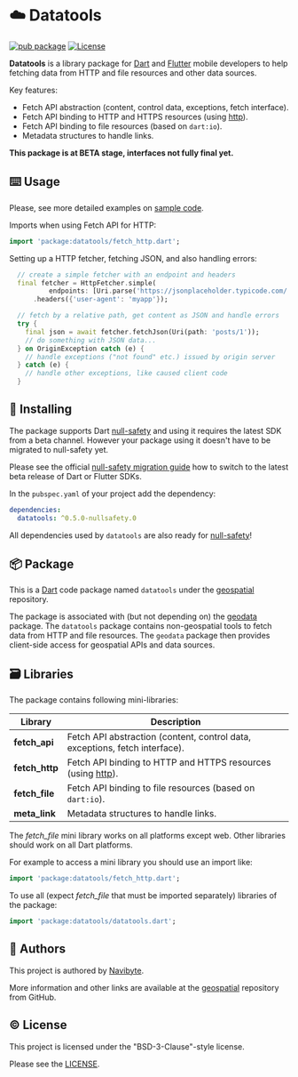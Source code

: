 # :cloud: Datatools

[![pub package](https://img.shields.io/pub/v/datatools.svg)](https://pub.dev/packages/datatools) [![License](https://img.shields.io/badge/License-BSD%203--Clause-blue.svg)](https://opensource.org/licenses/BSD-3-Clause)

**Datatools** is a library package for [Dart](https://dart.dev/) and 
[Flutter](https://flutter.dev/) mobile developers to help fetching data from
HTTP and file resources and other data sources.

Key features:
* Fetch API abstraction (content, control data, exceptions, fetch interface).
* Fetch API binding to HTTP and HTTPS resources (using [http](https://pub.dev/packages/http)).
* Fetch API binding to file resources (based on `dart:io`).
* Metadata structures to handle links.

**This package is at BETA stage, interfaces not fully final yet.** 

## :keyboard: Usage

Please, see more detailed examples on 
[sample code](example/datatools_example.dart).

Imports when using Fetch API for HTTP:

```dart
import 'package:datatools/fetch_http.dart';
```

Setting up a HTTP fetcher, fetching JSON, and also handling errors:

```dart
  // create a simple fetcher with an endpoint and headers
  final fetcher = HttpFetcher.simple(
          endpoints: [Uri.parse('https://jsonplaceholder.typicode.com/')])
      .headers({'user-agent': 'myapp'});

  // fetch by a relative path, get content as JSON and handle errors
  try {
    final json = await fetcher.fetchJson(Uri(path: 'posts/1'));
    // do something with JSON data...
  } on OriginException catch (e) {
    // handle exceptions ("not found" etc.) issued by origin server
  } catch (e) {
    // handle other exceptions, like caused client code 
  }
```

## :electric_plug: Installing

The package supports Dart [null-safety](https://dart.dev/null-safety) and 
using it requires the latest SDK from a beta channel. However your package using
it doesn't have to be migrated to null-safety yet.    

Please see the official 
[null-safety migration guide](https://dart.dev/null-safety/migration-guide)
how to switch to the latest beta release of Dart or Flutter SDKs.

In the `pubspec.yaml` of your project add the dependency:

```yaml
dependencies:
  datatools: ^0.5.0-nullsafety.0  
```

All dependencies used by `datatools` are also ready for 
[null-safety](https://dart.dev/null-safety)!

## :package: Package

This is a [Dart](https://dart.dev/) code package named `datatools` under the 
[geospatial](https://github.com/navibyte/geospatial) repository. 

The package is associated with (but not depending on) the
[geodata](https://pub.dev/packages/geodata) package. The `datatools` package 
contains non-geospatial tools to fetch data from HTTP and file resources. The
`geodata` package then provides client-side access for geospatial APIs and data
sources. 

## :card_file_box: Libraries

The package contains following mini-libraries:

Library         | Description 
----------------| -----------
**fetch_api**   | Fetch API abstraction (content, control data, exceptions, fetch interface).
**fetch_http**  | Fetch API binding to HTTP and HTTPS resources (using [http](https://pub.dev/packages/http)).
**fetch_file**  | Fetch API binding to file resources (based on `dart:io`).
**meta_link**   | Metadata structures to handle links.

The *fetch_file* mini library works on all platforms except web. Other libraries
should work on all Dart platforms.

For example to access a mini library you should use an import like:

```dart
import 'package:datatools/fetch_http.dart';
```

To use all (expect *fetch_file* that must be imported separately) libraries of the 
package:

```dart
import 'package:datatools/datatools.dart';
```

## :house_with_garden: Authors

This project is authored by [Navibyte](https://navibyte.com).

More information and other links are available at the
[geospatial](https://github.com/navibyte/geospatial) repository from GitHub. 

## :copyright: License

This project is licensed under the "BSD-3-Clause"-style license.

Please see the 
[LICENSE](https://github.com/navibyte/geospatial/blob/main/LICENSE).